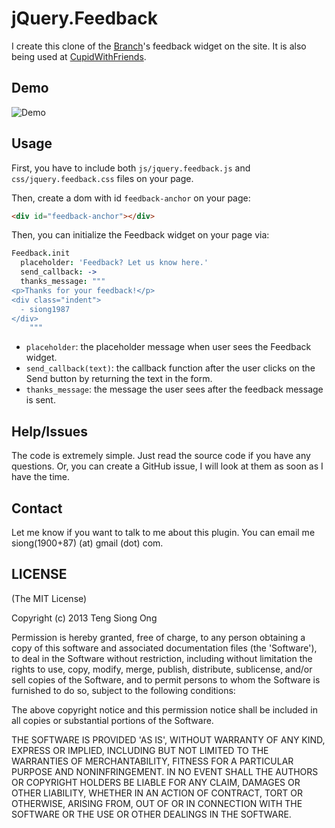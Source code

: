 # jQuery.Feedback

I create this clone of the [Branch][1]'s feedback widget on the site.
It is also being used at [CupidWithFriends][2].

## Demo

![Demo](https://raw.github.com/siong1987/jquery.feedback/master/images/jquery.feedback.gif)

## Usage

First, you have to include both `js/jquery.feedback.js` and
`css/jquery.feedback.css` files on your page.

Then, create a dom with id `feedback-anchor` on your page:

```html
<div id="feedback-anchor"></div>
```

Then, you can initialize the Feedback widget on your page via:

```coffeescript
Feedback.init
  placeholder: 'Feedback? Let us know here.'
  send_callback: ->
  thanks_message: """
<p>Thanks for your feedback!</p>
<div class="indent">
  - siong1987
</div>
    """
```

* `placeholder`: the placeholder message when user sees the Feedback
widget.
* `send_callback(text)`: the callback function after the user clicks on the
Send button by returning the text in the form.
* `thanks_message`: the message the user sees after the feedback message
is sent.

## Help/Issues

The code is extremely simple. Just read the source code if you have any
questions. Or, you can create a GitHub issue, I will look at them as
soon as I have the time.

## Contact

Let me know if you want to talk to me about this plugin. You can email
me siong(1900+87) (at) gmail (dot) com.

## LICENSE

(The MIT License)

Copyright (c) 2013 Teng Siong Ong

Permission is hereby granted, free of charge, to any person obtaining
a copy of this software and associated documentation files (the
'Software'), to deal in the Software without restriction, including
without limitation the rights to use, copy, modify, merge, publish,
distribute, sublicense, and/or sell copies of the Software, and to
permit persons to whom the Software is furnished to do so, subject to
the following conditions:

The above copyright notice and this permission notice shall be
included in all copies or substantial portions of the Software.

THE SOFTWARE IS PROVIDED 'AS IS', WITHOUT WARRANTY OF ANY KIND,
EXPRESS OR IMPLIED, INCLUDING BUT NOT LIMITED TO THE WARRANTIES OF
MERCHANTABILITY, FITNESS FOR A PARTICULAR PURPOSE AND NONINFRINGEMENT.
IN NO EVENT SHALL THE AUTHORS OR COPYRIGHT HOLDERS BE LIABLE FOR ANY
CLAIM, DAMAGES OR OTHER LIABILITY, WHETHER IN AN ACTION OF CONTRACT,
TORT OR OTHERWISE, ARISING FROM, OUT OF OR IN CONNECTION WITH THE
SOFTWARE OR THE USE OR OTHER DEALINGS IN THE SOFTWARE.

[1]: http://branch.com/
[2]: http://www.cupidwithfriends.com/

